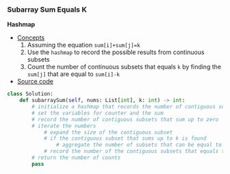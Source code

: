 ### Subarray Sum Equals K 

**Hashmap**
- [Concepts](images/Hashmap.png)
    1. Assuming the equation `sum[i]+sum[j]=k` 
    1. Use the `hashmap` to record the possible results from continuous subsets
    1. Count the number of continuous subsets that equals `k` by finding the `sum[j]` that are equal to `sum[i]-k` 
- [Source code](source/Hashmap.py)
```python
class Solution:
    def subarraySum(self, nums: List[int], k: int) -> int:
        # initialize a hashmap that records the number of contiguous subsets that sum up to a number
        # set the variables for counter and the sum 
        # record the number of contiguous subsets that sum up to zero
        # iterate the numbers 
            # expand the size of the contiguous subset
            # if the contiguous subset that sums up to k is found
                # aggregate the number of subsets that can be equal to k
            # record the number of the contiguous subsets that equals to a certain number
        # return the number of counts
        pass
```
